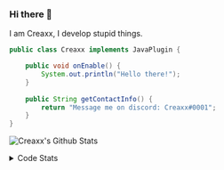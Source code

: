 ### Hi there 👋

I am Creaxx, I develop stupid things. 

```java
public class Creaxx implements JavaPlugin {

    public void onEnable() {
        System.out.println("Hello there!");
    }
    
    public String getContactInfo() {
        return "Message me on discord: Creaxx#0001";
    }
}
```

![Creaxx's Github Stats](https://github-readme-stats.vercel.app/api?username=CreaxxOG&show_icons=true&theme=dark&count_private=true)

<details>
  <summary>Code Stats</summary>

<!--START_SECTION:waka-->
![Code Time](http://img.shields.io/badge/Code%20Time-1%2C194%20hrs%2012%20mins-blue)

![Lines of code](https://img.shields.io/badge/From%20Hello%20World%20I%27ve%20Written-562.9%20thousand%20lines%20of%20code-blue)

**🐱 My GitHub Data** 

> 📦 66.3 kB Used in GitHub's Storage 
 > 
> 🏆 1,248 Contributions in the Year 2023
 > 
> 🚫 Not Opted to Hire
 > 
> 📜 4 Public Repositories 
 > 
> 🔑 2 Private Repositories 
 > 
**I'm an Early 🐤** 

```text
🌞 Morning                294 commits         ██░░░░░░░░░░░░░░░░░░░░░░░   07.29 % 
🌆 Daytime                1740 commits        ███████████░░░░░░░░░░░░░░   43.17 % 
🌃 Evening                1941 commits        ████████████░░░░░░░░░░░░░   48.15 % 
🌙 Night                  56 commits          ░░░░░░░░░░░░░░░░░░░░░░░░░   01.39 % 
```
📅 **I'm Most Productive on Saturday** 

```text
Monday                   472 commits         ███░░░░░░░░░░░░░░░░░░░░░░   11.71 % 
Tuesday                  531 commits         ███░░░░░░░░░░░░░░░░░░░░░░   13.17 % 
Wednesday                572 commits         ████░░░░░░░░░░░░░░░░░░░░░   14.19 % 
Thursday                 636 commits         ████░░░░░░░░░░░░░░░░░░░░░   15.78 % 
Friday                   363 commits         ██░░░░░░░░░░░░░░░░░░░░░░░   09.01 % 
Saturday                 781 commits         █████░░░░░░░░░░░░░░░░░░░░   19.37 % 
Sunday                   676 commits         ████░░░░░░░░░░░░░░░░░░░░░   16.77 % 
```


📊 **This Week I Spent My Time On** 

```text
💬 Programming Languages: 
Java                     30 hrs 23 mins      ███████████████████████░░   93.40 % 
XML                      58 mins             █░░░░░░░░░░░░░░░░░░░░░░░░   03.00 % 
JSON                     37 mins             ░░░░░░░░░░░░░░░░░░░░░░░░░   01.92 % 
textmate                 14 mins             ░░░░░░░░░░░░░░░░░░░░░░░░░   00.74 % 
YAML                     12 mins             ░░░░░░░░░░░░░░░░░░░░░░░░░   00.65 % 

🔥 Editors: 
IntelliJ                 32 hrs 32 mins      █████████████████████████   100.00 % 
```

**I Mostly Code in Java** 

```text
Java                     57 repos            ████████████████████░░░░░   81.43 % 
Kotlin                   8 repos             ███░░░░░░░░░░░░░░░░░░░░░░   11.43 % 
CSS                      2 repos             █░░░░░░░░░░░░░░░░░░░░░░░░   02.86 % 
TypeScript               2 repos             █░░░░░░░░░░░░░░░░░░░░░░░░   02.86 % 
EJS                      1 repo              ░░░░░░░░░░░░░░░░░░░░░░░░░   01.43 % 
```




 Last Updated on 16/04/2023 01:38:01 UTC
<!--END_SECTION:waka-->
</details>
